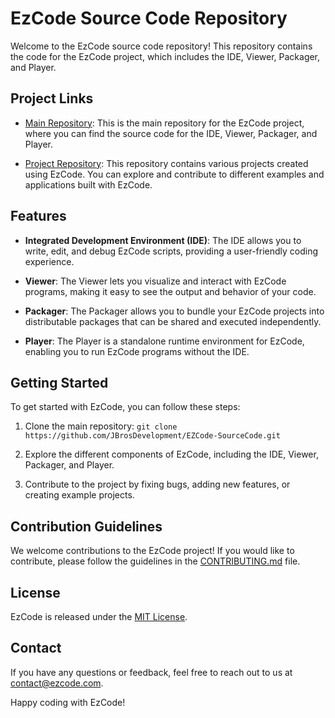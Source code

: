 # EzCode Source Code Repository

Welcome to the EzCode source code repository! This repository contains the code for the EzCode project, which includes the IDE, Viewer, Packager, and Player.

## Project Links

- [Main Repository](https://github.com/JBrosDevelopment/EzCode.git): This is the main repository for the EzCode project, where you can find the source code for the IDE, Viewer, Packager, and Player.

- [Project Repository](https://github.com/JBrosDevelopment/EZCode-Projects.git): This repository contains various projects created using EzCode. You can explore and contribute to different examples and applications built with EzCode.

## Features

- **Integrated Development Environment (IDE)**: The IDE allows you to write, edit, and debug EzCode scripts, providing a user-friendly coding experience.

- **Viewer**: The Viewer lets you visualize and interact with EzCode programs, making it easy to see the output and behavior of your code.

- **Packager**: The Packager allows you to bundle your EzCode projects into distributable packages that can be shared and executed independently.

- **Player**: The Player is a standalone runtime environment for EzCode, enabling you to run EzCode programs without the IDE.

## Getting Started

To get started with EzCode, you can follow these steps:

1. Clone the main repository: `git clone https://github.com/JBrosDevelopment/EZCode-SourceCode.git`

2. Explore the different components of EzCode, including the IDE, Viewer, Packager, and Player.

3. Contribute to the project by fixing bugs, adding new features, or creating example projects.

## Contribution Guidelines

We welcome contributions to the EzCode project! If you would like to contribute, please follow the guidelines in the [CONTRIBUTING.md](CONTRIBUTING.md) file.

## License

EzCode is released under the [MIT License](LICENSE).

## Contact

If you have any questions or feedback, feel free to reach out to us at [contact@ezcode.com](mailto:jbrosdevelopment@gmail.com).

Happy coding with EzCode!
